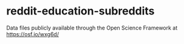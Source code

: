 # reddit-education-subreddits

Data files publicly available through the Open Science Framework at https://osf.io/wxg6d/
